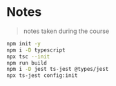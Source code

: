 # Notes

> notes taken during the course

<!-- https://gitignore.io -->
<!-- https://github.com/github/gitignore -->

```sh
npm init -y
npm i -D typescript
npx tsc --init
npm run build
npm i -D jest ts-jest @types/jest
npx ts-jest config:init
```
